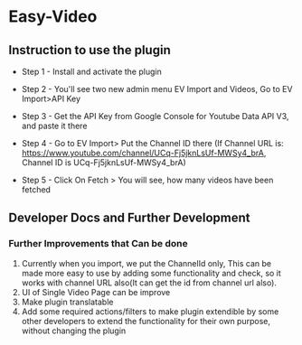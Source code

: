 # Easy-Video
## Instruction to use the plugin

- Step 1 - Install and activate the plugin
- Step 2 - You'll see two new admin menu EV Import and Videos, Go to EV Import>API Key
- Step 3 - Get the API Key from Google Console for Youtube Data API V3, and paste it there
- Step 4 - Go to EV Import> Put the Channel ID there (If Channel URL is: https://www.youtube.com/channel/UCq-Fj5jknLsUf-MWSy4_brA, Channel ID is UCq-Fj5jknLsUf-MWSy4_brA)

- Step 5 - Click On Fetch > You will see, how many videos have been fetched

## Developer Docs and Further Development

### Further Improvements that Can be done

 1. Currently when you import, we put the ChannelId only, This can be made more easy to use by adding some functionality and check, so it works with channel URL also(It can get the id from channel url also).
 2. UI of Single Video Page can be improve
 3. Make plugin translatable
 4. Add some required actions/filters to make plugin extendible by some other developers to extend the functionality for their own purpose, without changing the plugin

